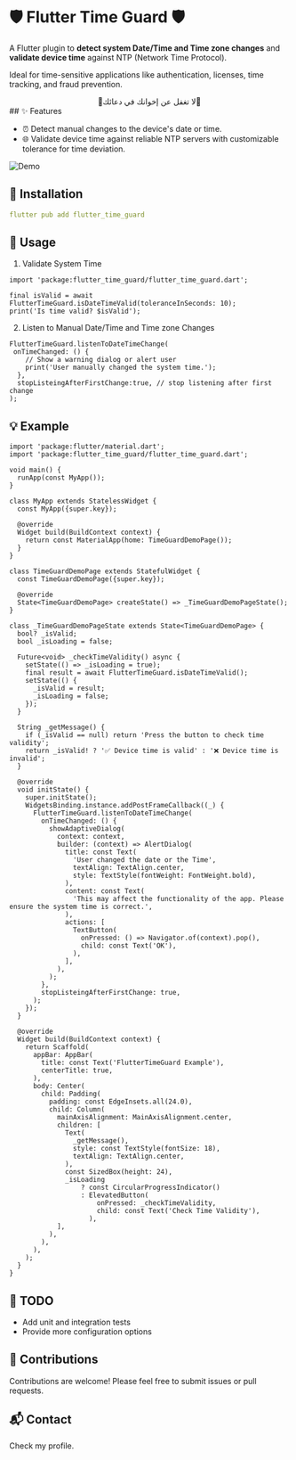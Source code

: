 # 🛡 Flutter Time Guard 🛡

A Flutter plugin to **detect system Date/Time and Time zone changes** and **validate device time** against NTP (Network Time Protocol).

Ideal for time-sensitive applications like authentication, licenses, time tracking, and fraud prevention.

 <center> 🔻لا تغفل عن إخوانك في دعائك🔻</center>
## ✨ Features

- ⏰ Detect manual changes to the device's date or time.
- 🌐 Validate device time against reliable NTP servers
  with customizable tolerance for time deviation.

![Demo](https://raw.githubusercontent.com/M-Yahia2011/flutter_time_guard/main/example/assets/demo.gif)


## 🔧 Installation

```yaml
flutter pub add flutter_time_guard
```

## 🚀 Usage
1. Validate System Time
```
import 'package:flutter_time_guard/flutter_time_guard.dart';

final isValid = await FlutterTimeGuard.isDateTimeValid(toleranceInSeconds: 10); 
print('Is time valid? $isValid');
```

2. Listen to Manual Date/Time and Time zone Changes
```
FlutterTimeGuard.listenToDateTimeChange(
 onTimeChanged: () {
    // Show a warning dialog or alert user
    print('User manually changed the system time.');
  },
  stopListeingAfterFirstChange:true, // stop listening after first change
);
```
## 💡 Example
```
import 'package:flutter/material.dart';
import 'package:flutter_time_guard/flutter_time_guard.dart';

void main() {
  runApp(const MyApp());
}

class MyApp extends StatelessWidget {
  const MyApp({super.key});

  @override
  Widget build(BuildContext context) {
    return const MaterialApp(home: TimeGuardDemoPage());
  }
}

class TimeGuardDemoPage extends StatefulWidget {
  const TimeGuardDemoPage({super.key});

  @override
  State<TimeGuardDemoPage> createState() => _TimeGuardDemoPageState();
}

class _TimeGuardDemoPageState extends State<TimeGuardDemoPage> {
  bool? _isValid;
  bool _isLoading = false;

  Future<void> _checkTimeValidity() async {
    setState(() => _isLoading = true);
    final result = await FlutterTimeGuard.isDateTimeValid(); 
    setState(() {
      _isValid = result;
      _isLoading = false;
    });
  }

  String _getMessage() {
    if (_isValid == null) return 'Press the button to check time validity';
    return _isValid! ? '✅ Device time is valid' : '❌ Device time is invalid';
  }

  @override
  void initState() {
    super.initState();
    WidgetsBinding.instance.addPostFrameCallback((_) {
      FlutterTimeGuard.listenToDateTimeChange(
        onTimeChanged: () {
          showAdaptiveDialog(
            context: context,
            builder: (context) => AlertDialog(
              title: const Text(
                'User changed the date or the Time',
                textAlign: TextAlign.center,
                style: TextStyle(fontWeight: FontWeight.bold),
              ),
              content: const Text(
                'This may affect the functionality of the app. Please ensure the system time is correct.',
              ),
              actions: [
                TextButton(
                  onPressed: () => Navigator.of(context).pop(),
                  child: const Text('OK'),
                ),
              ],
            ),
          );
        },
        stopListeingAfterFirstChange: true,
      );
    });
  }

  @override
  Widget build(BuildContext context) {
    return Scaffold(
      appBar: AppBar(
        title: const Text('FlutterTimeGuard Example'),
        centerTitle: true,
      ),
      body: Center(
        child: Padding(
          padding: const EdgeInsets.all(24.0),
          child: Column(
            mainAxisAlignment: MainAxisAlignment.center,
            children: [
              Text(
                _getMessage(),
                style: const TextStyle(fontSize: 18),
                textAlign: TextAlign.center,
              ),
              const SizedBox(height: 24),
              _isLoading
                  ? const CircularProgressIndicator()
                  : ElevatedButton(
                      onPressed: _checkTimeValidity,
                      child: const Text('Check Time Validity'),
                    ),
            ],
          ),
        ),
      ),
    );
  }
}
```

## 🧪 TODO
 - Add unit and integration tests
 - Provide more configuration options



## 🙌 Contributions
Contributions are welcome! Please feel free to submit issues or pull requests.

## 📬 Contact
Check my profile.

